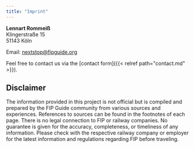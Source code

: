 ```yaml
---
title: "Imprint"
---
```


**Lennart Rommeiß**\
Klingerstraße 15\
51143 Köln

Email: nextstop@fipguide.org

Feel free to contact us via the [contact form]({{< relref path="contact.md" >}}).

## Disclaimer

The information provided in this project is not official but is compiled and prepared by the FIP Guide community from various sources and experiences. References to sources can be found in the footnotes of each page. There is no legal connection to FIP or railway companies. No guarantee is given for the accuracy, completeness, or timeliness of any information. Please check with the respective railway company or employer for the latest information and regulations regarding FIP before traveling.